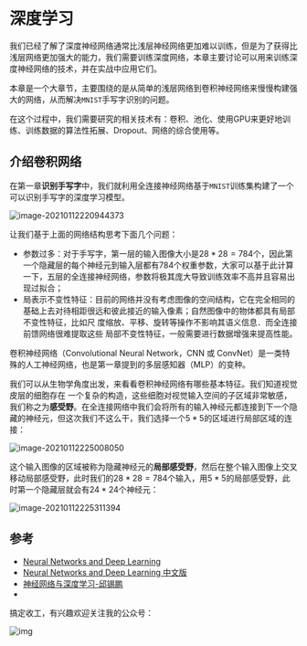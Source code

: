 # 深度学习

我们已经了解了深度神经⽹络通常⽐浅层神经⽹络更加难以训练，但是为了获得比浅层网络更加强大的能力，我们需要训练深度网络，本章主要讨论可以⽤来训练深度神经⽹络的技术，并在实战中应⽤它们。

本章是一个大章节，主要围绕的是从简单的浅层网络到卷积神经网络来慢慢构建强大的网络，从而解决`MNIST`手写字识别的问题。

在这个过程中，我们需要研究的相关技术有：卷积、池化、使用GPU来更好地训练、训练数据的算法性拓展、Dropout、网络的综合使用等。

## 介绍卷积网络

在第一章**识别手写字**中，我们就利用全连接神经网络基于`MNIST`训练集构建了一个可以识别手写字的深度学习模型。

![image-20210112220944373](https://gitee.com/howie6879/oss/raw/master/uPic/image-20210112220944373.png)

让我们基于上面的网络结构思考下面几个问题：

- 参数过多：对于手写字，第一层的输入图像大小是$28*28=784$个，因此第一个隐藏层的每个神经元到输入层都有784个权重参数，大家可以基于此计算一下，五层的全连接神经网络，参数将极其庞大导致训练效率不高并且容易出现过拟合；
- 局表示不变性特征：目前的网络并没有考虑图像的空间结构，它在完全相同的基础上去对待相距很远和彼此接近的输⼊像素；自然图像中的物体都具有局部不变性特征，比如尺 度缩放、平移、旋转等操作不影响其语义信息．而全连接前馈网络很难提取这些 局部不变性特征，一般需要进行数据增强来提高性能。

卷积神经网络（Convolutional Neural Network，CNN 或 ConvNet）是一类特殊的人工神经网络，也是第一章提到的多层感知器（MLP）的变种。

我们可以从生物学角度出发，来看看卷积神经网络有哪些基本特征。我们知道视觉皮层的细胞存在 一个复杂的构造，这些细胞对视觉输入空间的子区域非常敏感，我们称之为**感受野**。在全连接网络中我们会将所有的输入神经元都连接到下一个隐藏的神经元，但这次我们不这么干，我们选择一个$5*5$的区域进行局部区域的连接：

![image-20210112225008050](https://gitee.com/howie6879/oss/raw/master/uPic/image-20210112225008050.png)

这个输⼊图像的区域被称为隐藏神经元的**局部感受野**，然后在整个输⼊图像上交叉移动局部感受野，此时我们的$28*28=784$个输入，用$5*5$的局部感受野，此时第一个隐藏层就会有$24*24$个神经元：

![image-20210112225311394](https://gitee.com/howie6879/oss/raw/master/uPic/image-20210112225311394.png)



## 参考

- [Neural Networks and Deep Learning](http://neuralnetworksanddeeplearning.com/index.html)
- [Neural Networks and Deep Learning 中文版](https://github.com/zhanggyb/nndl)
- [神经网络与深度学习-邱锡鹏](https://nndl.github.io/)
- 

搞定收工，有兴趣欢迎关注我的公众号：

![img](https://raw.githubusercontent.com/howie6879/howie6879.github.io/img/pictures/howie_wechat.png)

